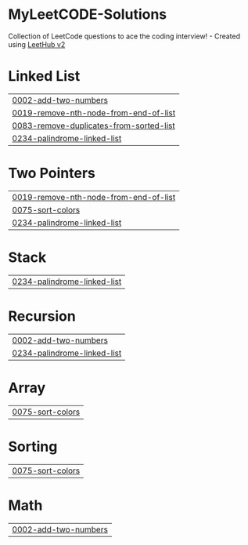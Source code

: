# MyLeetCODE-Solutions
Collection of LeetCode questions to ace the coding interview! - Created using [LeetHub v2](https://github.com/arunbhardwaj/LeetHub-2.0)


# Linked List
|  |
| ------- |
| [0002-add-two-numbers](https://github.com/SuryakantM24/MyLeetCODE-Solutions/tree/master/0002-add-two-numbers) |
| [0019-remove-nth-node-from-end-of-list](https://github.com/SuryakantM24/MyLeetCODE-Solutions/tree/master/0019-remove-nth-node-from-end-of-list) |
| [0083-remove-duplicates-from-sorted-list](https://github.com/SuryakantM24/MyLeetCODE-Solutions/tree/master/0083-remove-duplicates-from-sorted-list) |
| [0234-palindrome-linked-list](https://github.com/SuryakantM24/MyLeetCODE-Solutions/tree/master/0234-palindrome-linked-list) |
# Two Pointers
|  |
| ------- |
| [0019-remove-nth-node-from-end-of-list](https://github.com/SuryakantM24/MyLeetCODE-Solutions/tree/master/0019-remove-nth-node-from-end-of-list) |
| [0075-sort-colors](https://github.com/SuryakantM24/MyLeetCODE-Solutions/tree/master/0075-sort-colors) |
| [0234-palindrome-linked-list](https://github.com/SuryakantM24/MyLeetCODE-Solutions/tree/master/0234-palindrome-linked-list) |
# Stack
|  |
| ------- |
| [0234-palindrome-linked-list](https://github.com/SuryakantM24/MyLeetCODE-Solutions/tree/master/0234-palindrome-linked-list) |
# Recursion
|  |
| ------- |
| [0002-add-two-numbers](https://github.com/SuryakantM24/MyLeetCODE-Solutions/tree/master/0002-add-two-numbers) |
| [0234-palindrome-linked-list](https://github.com/SuryakantM24/MyLeetCODE-Solutions/tree/master/0234-palindrome-linked-list) |
# Array
|  |
| ------- |
| [0075-sort-colors](https://github.com/SuryakantM24/MyLeetCODE-Solutions/tree/master/0075-sort-colors) |
# Sorting
|  |
| ------- |
| [0075-sort-colors](https://github.com/SuryakantM24/MyLeetCODE-Solutions/tree/master/0075-sort-colors) |
# Math
|  |
| ------- |
| [0002-add-two-numbers](https://github.com/SuryakantM24/MyLeetCODE-Solutions/tree/master/0002-add-two-numbers) |